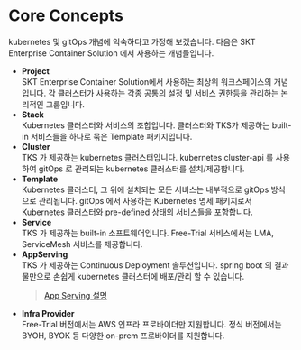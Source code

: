 # Core Concepts

kubernetes 및 gitOps 개념에 익숙하다고 가정해 보겠습니다. 다음은 SKT Enterprise Container Solution 에서 사용하는 개념들입니다.


- **Project**   
    SKT Enterprise Container Solution에서 사용하는 최상위 워크스페이스의 개념입니다. 각 클러스터가 사용하는 각종 공통의 설정 및 서비스 권한등을 관리하는 논리적인 그룹입니다.   
- **Stack**   
    Kubernetes 클러스터와 서비스의 조합입니다. 클러스터와 TKS가 제공하는 built-in 서비스들을 하나로 묶은 Template 패키지입니다.
- **Cluster**   
    TKS 가 제공하는 kubernetes 클러스터입니다. kubernetes cluster-api 를 사용하여 gitOps 로 관리되는 kubernetes 클러스터를 설치/제공합니다.
- **Template**   
    Kubernetes 클러스터, 그 위에 설치되는 모든 서비스는 내부적으로 gitOps 방식으로 관리됩니다. gitOps 에서 사용하는 Kubernetes 명세 패키지로서 Kubernetes 클러스터와 pre-defined 상태의 서비스들을 포함합니다.
- **Service**   
    TKS 가 제공하는 built-in 소프트웨어입니다. Free-Trial 서비스에서는 LMA, ServiceMesh 서비스를 제공합니다.
- **AppServing**   
    TKS 가 제공하는 Continuous Deployment 솔루션입니다. spring boot 의 결과물만으로 손쉽게 kubernetes 클러스터에 배포/관리 할 수 있습니다.   
    > [App Serving 설명](../architecture/appserving.md)   
- **Infra Provider**   
  Free-Trial 버전에서는 AWS 인프라 프로바이더만 지원합니다. 정식 버전에서는 BYOH, BYOK 등 다양한 on-prem 프로바이더를 지원합니다.
